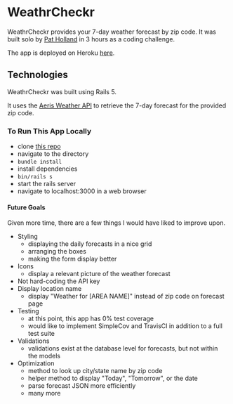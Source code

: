# WeathrCheckr

WeathrCheckr provides your 7-day weather forecast by zip code. It was built solo by [Pat Holland](https://github.com/pholls) in 3 hours as a coding challenge.

The app is deployed on Heroku [here](https://weathrcheckr.herokuapp.com/).

## Technologies

WeathrCheckr was built using Rails 5.

It uses the [Aeris Weather API](https://www.aerisweather.com/support/docs/api/) to retrieve the 7-day forecast for the provided zip code.

### To Run This App Locally

* clone [this repo](https://github.com/pholls/weather.git)
* navigate to the directory
* `bundle install`
* install dependencies
* `bin/rails s`
* start the rails server
* navigate to localhost:3000 in a web browser

#### Future Goals

Given more time, there are a few things I would have liked to improve upon.

* Styling
    * displaying the daily forecasts in a nice grid
    * arranging the boxes
    * making the form display better
* Icons
    * display a relevant picture of the weather forecast
* Not hard-coding the API key
* Display location name
    * display "Weather for [AREA NAME]" instead of zip code on forecast page
* Testing
    * at this point, this app has 0% test coverage
    * would like to implement SimpleCov and TravisCI in addition to a full test suite
* Validations
    * validations exist at the database level for forecasts, but not within the models
* Optimization
    * method to look up city/state name by zip code
    * helper method to display "Today", "Tomorrow", or the date
    * parse forecast JSON more efficiently
    * many more
